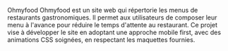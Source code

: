 Ohmyfood
Ohmyfood est un site web qui répertorie les menus de restaurants gastronomiques. Il permet aux utilisateurs de composer leur menu à l'avance pour réduire le temps d'attente au restaurant. Ce projet vise à développer le site en adoptant une approche mobile first, avec des animations CSS soignées, en respectant les maquettes fournies.